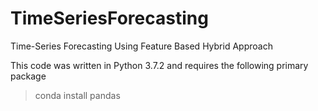 # TimeSeriesForecasting
Time-Series Forecasting Using Feature Based Hybrid Approach

This code was written in  Python 3.7.2 and requires the following primary package


> conda install pandas

